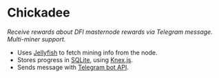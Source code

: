 # Chickadee

*Receive rewards about DFI masternode rewards via Telegram message. Multi-miner support.*

* Uses [Jellyfish](https://github.com/DeFiCh/jellyfish) to fetch mining info from the node.
* Stores progress in [SQLite](https://www.sqlite.org/index.html), using [Knex.js](http://knexjs.org/).
* Sends message with [Telegram bot API](https://core.telegram.org/bots/api).
